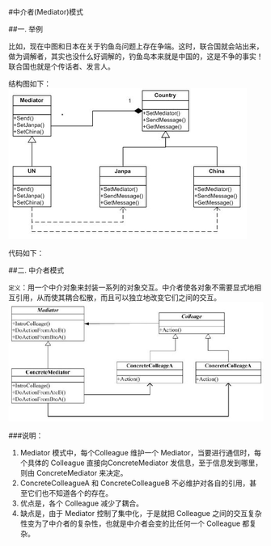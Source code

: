 #中介者(Mediator)模式
 
##一. 举例

比如，现在中图和日本在关于钓鱼岛问题上存在争端。这时，联合国就会站出来，做为调解者，其实也没什么好调解的，钓鱼岛本来就是中国的，这是不争的事实！联合国也就是个传话者、发言人。

结构图如下：
![结构图](./uml1.png)

代码如下：

##二. 中介者模式

`定义`：用一个中介对象来封装一系列的对象交互。中介者使各对象不需要显式地相互引用，从而使其耦合松散，而且可以独立地改变它们之间的交互。
![中介者模式](./uml2.png)

###说明：

1. Mediator 模式中，每个Colleague 维护一个 Mediator，当要进行通信时，每个具体的 Colleague 直接向ConcreteMediator 发信息，至于信息发到哪里，则由 ConcreteMediator 来决定。
2. ConcreteColleagueA 和 ConcreteColleagueB 不必维护对各自的引用，甚至它们也不知道各个的存在。
3. 优点是，各个 Colleague 减少了耦合。
4. 缺点是，由于 Mediator 控制了集中化，于是就把 Colleague 之间的交互复杂性变为了中介者的复杂性，也就是中介者会变的比任何一个 Colleague 都复杂。
